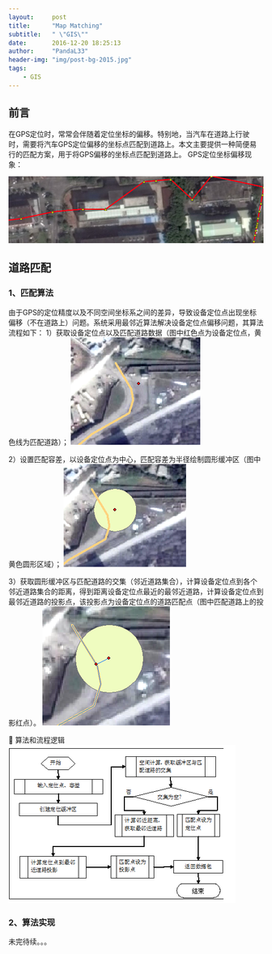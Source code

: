 ```yaml
---
layout:     post
title:      "Map Matching"
subtitle:   " \"GIS\""
date:       2016-12-20 18:25:13
author:     "PandaL33"
header-img: "img/post-bg-2015.jpg"
tags:
    - GIS
---
```

## 前言

在GPS定位时，常常会伴随着定位坐标的偏移。特别地，当汽车在道路上行驶时，需要将汽车GPS定位偏移的坐标点匹配到道路上。本文主要提供一种简便易行的匹配方案，用于将GPS偏移的坐标点匹配到道路上。
GPS定位坐标偏移现象：

![alt](https://raw.githubusercontent.com/PandaL33/PandaL33.github.io/master/img/in-post/map-matching/map-matching-1.png)


## 道路匹配

### 1、匹配算法
由于GPS的定位精度以及不同空间坐标系之间的差异，导致设备定位点出现坐标偏移（不在道路上）问题。系统采用最邻近算法解决设备定位点偏移问题，其算法流程如下：
1）获取设备定位点以及匹配道路数据（图中红色点为设备定位点，黄色线为匹配道路）；
 ![alt](https://raw.githubusercontent.com/PandaL33/PandaL33.github.io/master/img/in-post/map-matching/map-matching-2.png)

2）设置匹配容差，以设备定位点为中心，匹配容差为半径绘制圆形缓冲区（图中黄色圆形区域）；
 ![alt](https://raw.githubusercontent.com/PandaL33/PandaL33.github.io/master/img/in-post/map-matching/map-matching-3.png)

3）获取圆形缓冲区与匹配道路的交集（邻近道路集合），计算设备定位点到各个邻近道路集合的距离，得到距离设备定位点最近的最邻近道路，计算设备定位点到最邻近道路的投影点，该投影点为设备定位点的道路匹配点（图中匹配道路上的投影红点）。
 ![alt](https://raw.githubusercontent.com/PandaL33/PandaL33.github.io/master/img/in-post/map-matching/map-matching-4.png)

	算法和流程逻辑 
 ![alt](https://raw.githubusercontent.com/PandaL33/PandaL33.github.io/master/img/in-post/map-matching/map-matching-5.png)

### 2、算法实现
未完待续。。。